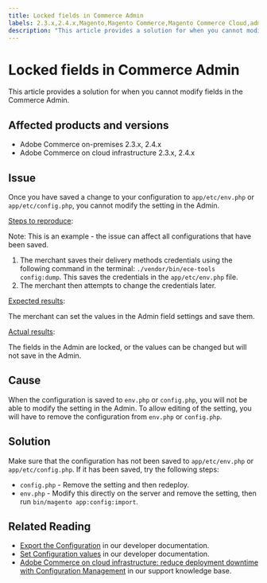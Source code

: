 ```yaml
---
title: Locked fields in Commerce Admin
labels: 2.3.x,2.4.x,Magento,Magento Commerce,Magento Commerce Cloud,admin,admin login,configuration,ece-tools,fields,lock,troubleshooting,Adobe Commerce,cloud infrastructure,on-premises
description: "This article provides a solution for when you cannot modify fields in the Commerce Admin."
---
```


# Locked fields in Commerce Admin

This article provides a solution for when you cannot modify fields in the Commerce Admin.

## Affected products and versions

* Adobe Commerce on-premises 2.3.x, 2.4.x
* Adobe Commerce on cloud infrastructure 2.3.x, 2.4.x

## Issue

Once you have saved a change to your configuration to `app/etc/env.php` or `app/etc/config.php`, you cannot modify the setting in the Admin.

<u>Steps to reproduce</u>:

 Note: This is an example - the issue can affect all configurations that have been saved.

1. The merchant saves their delivery methods credentials using the following command in the terminal: `./vendor/bin/ece-tools config:dump`. This saves the credentials in the `app/etc/env.php` file.
1. The merchant then attempts to change the credentials later.

<u>Expected results</u>:

 The merchant can set the values in the Admin field settings and save them.

 <u>Actual results</u>:

 The fields in the Admin are locked, or the values can be changed but will not save in the Admin.

## Cause

When the configuration is saved to `env.php` or `config.php`, you will not be able to modify the setting in the Admin. To allow editing of the setting, you will have to remove the configuration from `env.php` or `config.php`.

## Solution

Make sure that the configuration has not been saved to `app/etc/env.php` or `app/etc/config.php`. If it has been saved, try the following steps:

* `config.php` - Remove the setting and then redeploy.
* `env.php` - Modify this directly on the server and remove the setting, then run `bin/magento app:config:import`.

## Related Reading

* [Export the Configuration](https://devdocs.magento.com/guides/v2.4/config-guide/cli/config-cli-subcommands-config-mgmt-export.html#sensitive-or-system-specific-settings) in our developer documentation.
* [Set Configuration values](https://devdocs.magento.com/guides/v2.4/config-guide/cli/config-cli-subcommands-config-mgmt-set.html#config-cli-config-set) in our developer documentation.
* [Adobe Commerce on cloud infrastructure: reduce deployment downtime with Configuration Management](https://support.magento.com/hc/en-us/articles/115003169574) in our support knowledge base. 

